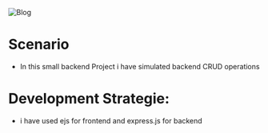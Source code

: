 
![Blog](https://user-images.githubusercontent.com/65809527/100656799-8f068680-334d-11eb-8ed5-00cde8bd486a.gif)

# Scenario

* In this small backend Project i have simulated backend CRUD operations

# Development Strategie:

  * i have used ejs for frontend and express.js  for backend 
 


